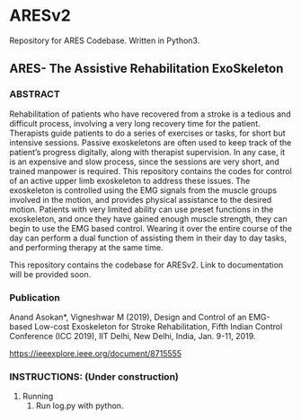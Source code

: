 # ARESv2
Repository for ARES Codebase. Written in Python3.

## ARES- The Assistive Rehabilitation ExoSkeleton

### ABSTRACT

Rehabilitation of patients who have recovered from a stroke is a tedious and difficult process, involving a very long recovery time for the patient. Therapists guide patients to do a series of exercises or tasks, for short but intensive sessions. Passive exoskeletons are often used to keep track of the patient’s progress digitally, along with therapist supervision. In any case, it is an expensive and slow process, since the sessions are very short, and trained manpower is required. This repository contains the codes for control of an active upper limb exoskeleton to address these issues. The exoskeleton is controlled using the EMG signals from the muscle groups involved in the motion, and provides physical assistance to the desired motion. Patients with very limited ability can use preset functions in the exoskeleton, and once they have gained enough muscle strength, they can begin to use the EMG based control. Wearing it over the entire course of the day can perform a dual function of assisting them in their day to day tasks, and performing therapy at the same time.

This repository contains the codebase for ARESv2. Link to documentation will be provided soon. 

### Publication

Anand Asokan*, Vigneshwar M (2019), Design and Control of an EMG-based Low-cost Exoskeleton for Stroke
Rehabilitation, Fifth Indian Control Conference (ICC 2019), IIT Delhi, New Delhi, India, Jan. 9-11, 2019.

https://ieeexplore.ieee.org/document/8715555


### INSTRUCTIONS: (Under construction)

1. Running
   1. Run log.py with python. 
